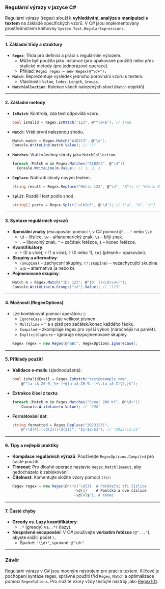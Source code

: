 
### Regulární výrazy v jazyce C#

Regulární výrazy (regex) slouží k **vyhledávání, analýze a manipulaci s textem** na základě specifických vzorů. V C# jsou implementovány prostřednictvím knihovny `System.Text.RegularExpressions`.

---

#### 1. **Základní třídy a struktury**

- **`Regex`**: Třída pro definici a práci s regulárním výrazem.
  - Může být použita jako instance (pro opakované použití) nebo přes statické metody (pro jednorázové operace).
  - Příklad: `Regex regex = new Regex(@"\d+");`
- **`Match`**: Reprezentuje výsledek jednoho porovnání vzoru s textem.
  - Vlastnosti: `Value`, `Index`, `Length`, `Groups`.
- **`MatchCollection`**: Kolekce všech nalezených shod (`Match` objektů).

---

#### 2. **Základní metody**

- **`IsMatch`**: Kontrola, zda text odpovídá vzoru.
  ```csharp
  bool isValid = Regex.IsMatch("123", @"^\d+$"); // true
  ```
- **`Match`**: Vrátí první nalezenou shodu.
  ```csharp
  Match match = Regex.Match("A1B2C3", @"\d");
  Console.WriteLine(match.Value); // "1"
  ```
- **`Matches`**: Vrátí všechny shody jako `MatchCollection`.
  ```csharp
  foreach (Match m in Regex.Matches("A1B2C3", @"\d"))
    Console.WriteLine(m.Value); // 1, 2, 3
  ```
- **`Replace`**: Nahradí shody novým textem.
  ```csharp
  string result = Regex.Replace("Hello 123", @"\d", "X"); // "Hello XXX"
  ```
- **`Split`**: Rozdělí text podle shod.
  ```csharp
  string[] parts = Regex.Split("a1b2c3", @"\d"); // ["a", "b", "c"]
  ```

---

#### 3. **Syntaxe regulárních výrazů**

- **Speciální znaky** (escapování pomocí `\` v C# pomocí `@"..."` nebo `\\`):
  - `\d` – číslice, `\w` – alfanumerický znak, `\s` – bílý znak.
  - `.` – libovolný znak, `^` – začátek řetězce, `$` – konec řetězce.
- **Kvantifikátory**:
  - `*` (0 a více), `+` (1 a více), `?` (0 nebo 1), `{n}` (přesně `n` opakování).
- **Skupiny a alternativy**:
  - `(skupina)` – zachycení skupiny, `(?:skupina)` – nezachycující skupina.
  - `a|b` – alternativa (a nebo b).
- **Pojmenované skupiny**:
  ```csharp
  Match m = Regex.Match("ID: 123", @"ID: (?<id>\d+)");
  Console.WriteLine(m.Groups["id"].Value); // "123"
  ```

---

#### 4. **Možnosti (RegexOptions)**

- Lze kombinovat pomocí operátoru `|`:
  - `IgnoreCase` – ignoruje velikost písmen.
  - `Multiline` – `^` a `$` platí pro začátek/konec každého řádku.
  - `Compiled` – zkompiluje regex pro vyšší výkon (náročnější na paměť).
  - `ExplicitCapture` – ignoruje nezpojmenované skupiny.
  ```csharp
  Regex regex = new Regex(@"aBc", RegexOptions.IgnoreCase);
  ```

---

#### 5. **Příklady použití**

- **Validace e-mailu** (zjednodušená):
  ```csharp
  bool isValidEmail = Regex.IsMatch("test@example.com", 
      @"^[a-zA-Z0-9._%+-]+@[a-zA-Z0-9.-]+\.[a-zA-Z]{2,}$");
  ```
- **Extrakce čísel z textu**:
  ```csharp
  foreach (Match m in Regex.Matches("Cena: 200 Kč", @"\d+"))
      Console.WriteLine(m.Value); // "200"
  ```
- **Formátování dat**:
  ```csharp
  string formatted = Regex.Replace("20231231", 
      @"(\d{4})(\d{2})(\d{2})", "$1-$2-$3"); // "2023-12-31"
  ```

---

#### 6. **Tipy a nejlepší praktiky**

- **Kompilace regulárních výrazů**: Používejte `RegexOptions.Compiled` pro časté použití.
- **Timeout**: Pro dlouhé operace nastavte `Regex.MatchTimeout`, aby nedocházelo k zablokování.
- **Čitelnost**: Komentujte složité vzory pomocí `(?x)`:
  ```csharp
  Regex regex = new Regex(@"(?x)^\d{3}  # Počáteční tři číslice
                              -\d{2}    # Pomlčka a dvě číslice
                              -\d{4}$"); # Konec
  ```

---

#### 7. **Časté chyby**

- **Greedy vs. Lazy kvantifikátory**: 
  - `.*` (greedy) vs. `.*?` (lazy).
- **Nesprávné escapování**: V C# používejte **verbatim řetězce** (`@"..."`), abyste snížili počet `\`.
  - Špatně: `"\\d+"`, správně: `@"\d+"`.

---

### Závěr

Regulární výrazy v C# jsou mocným nástrojem pro práci s textem. Klíčové je pochopení syntaxe regex, správné použití tříd `Regex`, `Match` a optimalizace pomocí `RegexOptions`. Pro složité vzory vždy testujte nástroji jako [Regex101](https://regex101.com/).
